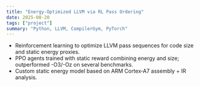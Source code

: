 ```yaml
---
title: "Energy‑Optimized LLVM via RL Pass Ordering"
date: 2025-08-20
tags: ["project"]
summary: "Python, LLVM, CompilerGym, PyTorch"
---
```


- Reinforcement learning to optimize LLVM pass sequences for code size and static energy proxies.
- PPO agents trained with static reward combining energy and size; outperformed -O3/-Oz on several benchmarks.
- Custom static energy model based on ARM Cortex‑A7 assembly + IR analysis.
